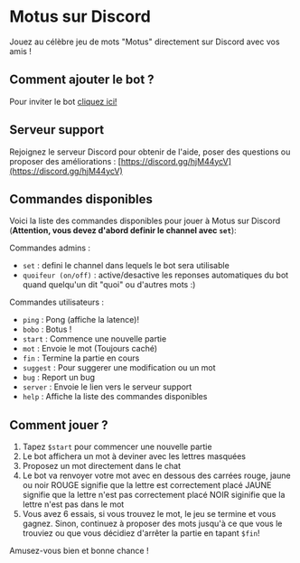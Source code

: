 # Motus sur Discord

Jouez au célèbre jeu de mots "Motus" directement sur Discord avec vos amis !

## Comment ajouter le bot ?

Pour inviter le bot [cliquez ici!](https://discord.com/api/oauth2/authorize?client_id=1086344574689095741&permissions=8&scope=bot%20applications.commands)

## Serveur support

Rejoignez le serveur Discord pour obtenir de l'aide, poser des questions ou proposer des améliorations : [https://discord.gg/hjM44ycV](https://discord.gg/hjM44ycV)

## Commandes disponibles

Voici la liste des commandes disponibles pour jouer à Motus sur Discord (**Attention, vous devez d'abord definir le channel avec `set`**):

Commandes admins :
- `set` : defini le channel dans lequels le bot sera utilisable
- `quoifeur (on/off)` : active/desactive les reponses automatiques du bot quand quelqu'un dit "quoi" ou d'autres mots :)

Commandes utilisateurs :
- `ping` : Pong (affiche la latence)!
- `bobo` : Botus !
- `start` : Commence une nouvelle partie
- `mot` : Envoie le mot (Toujours caché)
- `fin` : Termine la partie en cours
- `suggest` : Pour suggerer une modification ou un mot
- `bug` : Report un bug
- `server` : Envoie le lien vers le serveur support
- `help` : Affiche la liste des commandes disponibles

## Comment jouer ?

1. Tapez `$start` pour commencer une nouvelle partie
2. Le bot affichera un mot à deviner avec les lettres masquées
3. Proposez un mot directement dans le chat
4. Le bot va renvoyer votre mot avec en dessous des carrées rouge, jaune ou noir
ROUGE signifie que la lettre est correctement placé
JAUNE signifie que la lettre n'est pas correctement placé
NOIR siginifie que la lettre n'est pas dans le mot
5. Vous avez 6 essais, si vous trouvez le mot, le jeu se termine et vous gagnez. Sinon, continuez à proposer des mots jusqu'à ce que vous le trouviez ou que vous décidiez d'arrêter la partie en tapant `$fin`!

Amusez-vous bien et bonne chance !